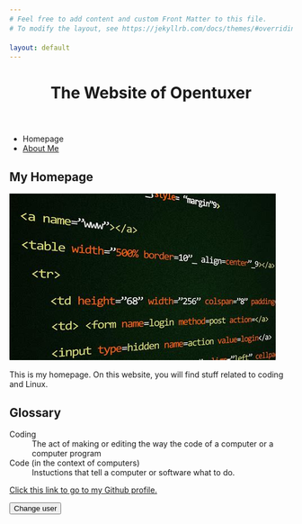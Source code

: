 ```yaml
---
# Feel free to add content and custom Front Matter to this file.
# To modify the layout, see https://jekyllrb.com/docs/themes/#overriding-theme-defaults

layout: default
---
```

<html lang="en-US">
	<head>
		<meta charset="utf-8" />
		<meta name="viewport" content="width=device-width" />
		<title>Opentuxer Homepage</title>
	</head>
	<body>
		<header>
			<h1>The Website of Opentuxer</h1>
		</header>
		<nav>
			<ul>
				<li>Homepage</li>
				<li><a href="about.html">About Me</a></li>
			</ul>
		</nav>
		<main>
			<article>
				<h2>My Homepage</h2>	
				<img src="images/code.jpg" alt="A preview of HTML code." />
				<p>This is my homepage. On this website, you will find stuff related to coding and Linux.</p>
			</article>
		</main>
		<aside>
			<h2>Glossary</h2>
			<dl>
				<dt>Coding</dt>
				<dd>The act of making or editing the way the code of a computer or a computer program</dd>
				<dt>Code (in the context of computers)</dt>
				<dd>Instuctions that tell a computer or software what to do.</dd>
			</dl>
		</aside>
		<footer>
			<p><a href="https://github.com/opentuxer">Click this link to go to my Github profile.</a></p>
		</footer>
		<button>Change user</button>
		<script src="scripts/main.js"></script>
	</body>
</html>
